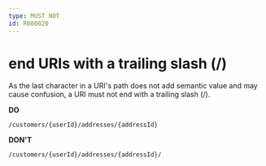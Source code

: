 ```yaml
---
type: MUST NOT
id: R000020
---
```


# end URIs with a trailing slash (/)

As the last character in a URI's path does not add semantic value and may cause confusion, a URI must not end with a trailing slash (/).

**DO**

`/customers/{userId}/addresses/{addressId}`

**DON'T**

`/customers/{userId}/addresses/{addressId}/`
